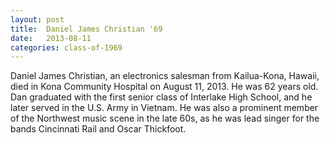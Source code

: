 ```yaml
---
layout: post
title:  Daniel James Christian '69
date:   2013-08-11
categories: class-of-1969
---
```

Daniel James Christian, an electronics salesman from Kailua-Kona, Hawaii, died in Kona Community Hospital on August 11, 2013.  He was 62 years old. Dan graduated with the first senior class of Interlake High School, and he later served in the U.S. Army in Vietnam.  He was also a prominent member of the Northwest music scene in the late 60s, as he was lead singer for the bands Cincinnati Rail and Oscar Thickfoot.

